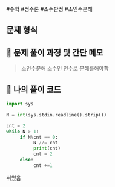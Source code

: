 #수학 #정수론 #소수판정 #소인수분해

## 문제 형식

## 📝 문제 풀이 과정 및 간단 메모

> 소인수분해 소수인 인수로 분해를해야함


## 🐍 나의 풀이 코드

```python
import sys

N = int(sys.stdin.readline().strip())

cnt = 2
while N > 1:
     if N%cnt == 0:
          N //= cnt
          print(cnt)
          cnt = 2
     else:
          cnt +=1
```

쉬웠음